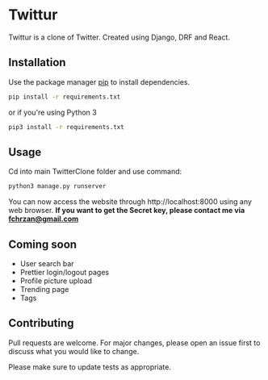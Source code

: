 # Twittur

Twittur is a clone of Twitter. Created using Django, DRF and React.

## Installation

Use the package manager [pip](https://pip.pypa.io/en/stable/) to install dependencies.

```bash
pip install -r requirements.txt
```
or if you're using Python 3
```bash
pip3 install -r requirements.txt
```
## Usage
Cd into main TwitterClone folder and use command:
```bash
python3 manage.py runserver
```
You can now access the website through http://localhost:8000 using any web browser.
**If you want to get the Secret key, please contact me via fchrzan@gmail.com**

## Coming soon
* User search bar
* Prettier login/logout pages
* Profile picture upload
* Trending page
* Tags
## Contributing
Pull requests are welcome. For major changes, please open an issue first to discuss what you would like to change.

Please make sure to update tests as appropriate.
